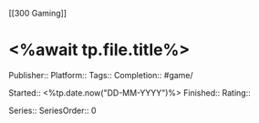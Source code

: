 [[300 Gaming]]

# <%await tp.file.title%>

Publisher:: 
Platform:: 
Tags:: 
Completion:: #game/

Started:: <%tp.date.now("DD-MM-YYYY")%>
Finished:: 
Rating:: 

Series:: 
SeriesOrder:: 0